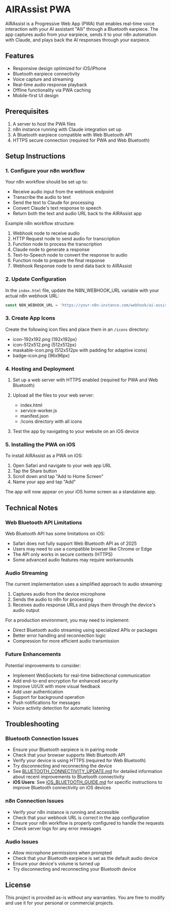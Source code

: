 # AIRAssist PWA

AIRAssist is a Progressive Web App (PWA) that enables real-time voice interaction with your AI assistant "Alli" through a Bluetooth earpiece. The app captures audio from your earpiece, sends it to your n8n automation with Claude, and plays back the AI responses through your earpiece.

## Features

- Responsive design optimized for iOS/iPhone
- Bluetooth earpiece connectivity
- Voice capture and streaming
- Real-time audio response playback
- Offline functionality via PWA caching
- Mobile-first UI design

## Prerequisites

1. A server to host the PWA files
2. n8n instance running with Claude integration set up
3. A Bluetooth earpiece compatible with Web Bluetooth API
4. HTTPS secure connection (required for PWA and Web Bluetooth)

## Setup Instructions

### 1. Configure your n8n workflow

Your n8n workflow should be set up to:
- Receive audio input from the webhook endpoint
- Transcribe the audio to text
- Send the text to Claude for processing
- Convert Claude's text response to speech
- Return both the text and audio URL back to the AIRAssist app

Example n8n workflow structure:
1. Webhook node to receive audio
2. HTTP Request node to send audio for transcription
3. Function node to process the transcription
4. Claude node to generate a response
5. Text-to-Speech node to convert the response to audio
6. Function node to prepare the final response
7. Webhook Response node to send data back to AIRAssist

### 2. Update Configuration

In the `index.html` file, update the N8N_WEBHOOK_URL variable with your actual n8n webhook URL:

```javascript
const N8N_WEBHOOK_URL = 'https://your-n8n-instance.com/webhook/ai-assistant';
```

### 3. Create App Icons

Create the following icon files and place them in an `/icons` directory:
- icon-192x192.png (192x192px)
- icon-512x512.png (512x512px)
- maskable-icon.png (512x512px with padding for adaptive icons)
- badge-icon.png (96x96px)

### 4. Hosting and Deployment

1. Set up a web server with HTTPS enabled (required for PWA and Web Bluetooth)
2. Upload all the files to your web server:
   - index.html
   - service-worker.js
   - manifest.json
   - /icons directory with all icons

3. Test the app by navigating to your website on an iOS device

### 5. Installing the PWA on iOS

To install AIRAssist as a PWA on iOS:
1. Open Safari and navigate to your web app URL
2. Tap the Share button
3. Scroll down and tap "Add to Home Screen"
4. Name your app and tap "Add"

The app will now appear on your iOS home screen as a standalone app.

## Technical Notes

### Web Bluetooth API Limitations

Web Bluetooth API has some limitations on iOS:
- Safari does not fully support Web Bluetooth API as of 2025
- Users may need to use a compatible browser like Chrome or Edge
- The API only works in secure contexts (HTTPS)
- Some advanced audio features may require workarounds

### Audio Streaming

The current implementation uses a simplified approach to audio streaming:
1. Captures audio from the device microphone
2. Sends the audio to n8n for processing
3. Receives audio response URLs and plays them through the device's audio output

For a production environment, you may need to implement:
- Direct Bluetooth audio streaming using specialized APIs or packages
- Better error handling and reconnection logic
- Compression for more efficient audio transmission

### Future Enhancements

Potential improvements to consider:
- Implement WebSockets for real-time bidirectional communication
- Add end-to-end encryption for enhanced security
- Improve UI/UX with more visual feedback
- Add user authentication
- Support for background operation
- Push notifications for messages
- Voice activity detection for automatic listening

## Troubleshooting

### Bluetooth Connection Issues

- Ensure your Bluetooth earpiece is in pairing mode
- Check that your browser supports Web Bluetooth API
- Verify your device is using HTTPS (required for Web Bluetooth)
- Try disconnecting and reconnecting the device
- See [BLUETOOTH_CONNECTIVITY_UPDATE.md](BLUETOOTH_CONNECTIVITY_UPDATE.md) for detailed information about recent improvements to Bluetooth connectivity
- **iOS Users**: See [iOS_BLUETOOTH_GUIDE.md](iOS_BLUETOOTH_GUIDE.md) for specific instructions to improve Bluetooth connectivity on iOS devices

### n8n Connection Issues

- Verify your n8n instance is running and accessible
- Check that your webhook URL is correct in the app configuration
- Ensure your n8n workflow is properly configured to handle the requests
- Check server logs for any error messages

### Audio Issues

- Allow microphone permissions when prompted
- Check that your Bluetooth earpiece is set as the default audio device
- Ensure your device's volume is turned up
- Try disconnecting and reconnecting your Bluetooth device

## License

This project is provided as-is without any warranties. You are free to modify and use it for your personal or commercial projects.
